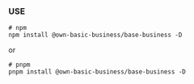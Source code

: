### USE

```shell
# npm
npm install @own-basic-business/base-business -D
```
or
```shell
# pnpm
pnpm install @own-basic-business/base-business -D
```
